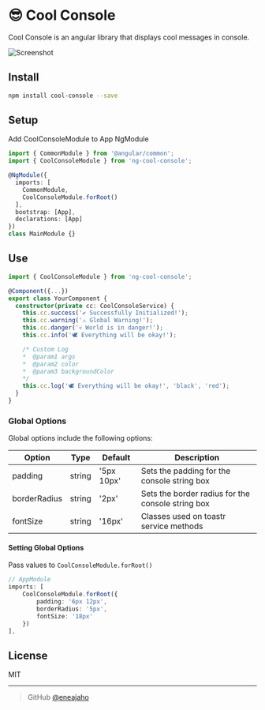 # 😎 Cool Console

Cool Console is an angular library that displays cool messages in console.

![Screenshot](https://i.imgur.com/98NHB3T.png)

## Install
```bash
npm install cool-console --save
```

## Setup
Add CoolConsoleModule to App NgModule

```typescript
import { CommonModule } from '@angular/common';
import { CoolConsoleModule } from 'ng-cool-console';

@NgModule({
  imports: [
    CommonModule,
    CoolConsoleModule.forRoot()
  ],
  bootstrap: [App],
  declarations: [App]
})
class MainModule {}
```

## Use

```typescript
import { CoolConsoleModule } from 'ng-cool-console';

@Component({...})
export class YourComponent {
  constructor(private cc: CoolConsoleService) {
    this.cc.success('✔ Successfully Initialized!');
    this.cc.warning('⚠ Global Warning!');
    this.cc.danger('💀 World is in danger!');
    this.cc.info('🕊 Everything will be okay!');

    /* Custom Log
    *  @param1 args
    *  @param2 color
    *  @param3 backgroundColor 
    */
    this.cc.log('🕊 Everything will be okay!', 'black', 'red');
  }
}
```

### Global Options

Global options include the following options:

| Option          | Type    | Default       | Description                                       |
| ----------------| ------- | ------------- | ------------------------------------------------- |
| padding         | string  | '5px 10px'    | Sets the padding for the console string box       | 
| borderRadius    | string  | '2px'         | Sets the border radius for the console string box |
| fontSize        | string  | '16px'        | Classes used on toastr service methods            |

#### Setting Global Options

Pass values to `CoolConsoleModule.forRoot()`

```typescript
// AppModule
imports: [
    CoolConsoleModule.forRoot({
        padding: '6px 12px',
        borderRadius: '5px',
        fontSize: '18px'
    })
],
```

## License

MIT

---

> GitHub [@eneajaho](https://github.com/eneajaho)

